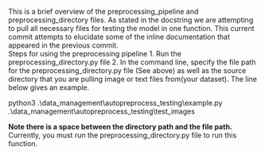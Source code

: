 This is a brief overview of the preprocessing_pipeline and preprocessing_directory files. As stated in the docstring we are attempting to pull all necessary files for testing the model in one function.  This current commit attempts to elucidate some of the inline documentation that appeared in the previous commit.   
Steps for using the preprocessing pipeline
    1. Run the preprocessing_directory.py file
    2. In the command line, specify the file path for the preprocessing_directory.py file (See above) as well as the source directory that you are pulling image or text files from(your dataset).  The line below gives an example.
    
python3 .\data_management\autopreprocess_testing\example.py .\data_management\autopreprocess_testing\test_images

**Note there is a space between the directory path and the file path.**
Currently, you must run the preprocessing_directory.py file to run this function.